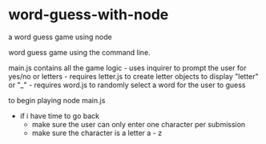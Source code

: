 # word-guess-with-node
a word guess game using node


word guess game using the command line.

main.js contains all the game logic
    - uses inquirer to prompt the user for yes/no or letters
    - requires letter.js to create letter objects to display "letter" or "_"
    - requires word.js to randomly select a word for the user to guess

to begin playing
    node main.js


* if i have time to go back
    - make sure the user can only enter one character per submission
    - make sure the character is a letter a - z

    